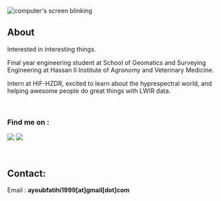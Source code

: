 ![computer's screen blinking](https://ayoubft.github.io/img/computer.gif)

## About

Interested in interesting things.

Final year engineering student at School of Geomatics and Surveying Engineering at Hassan II Institute of Agronomy and Veterinary Medicine.

Intern at HIF-HZDR, excited to learn about the hyprespectral world, and helping awesome people do great things with LWIR data.

&nbsp;

### Find me on :

<a href="https://www.linkedin.com/in/ayoub-fatihi/" target="_blank"><img src="https://img.shields.io/badge/LinkedIn-0077B5?style=for-the-badge&logo=linkedin&logoColor=white"/></a>
<a href="https://www.github.com/ayoubft" target="_blank"><img src="https://img.shields.io/badge/GitHub-100000?style=for-the-badge&logo=github&logoColor=white"/></a>

&nbsp;

## Contact:

Email : **ayoubfatihi1999[at]gmail[dot]com**

